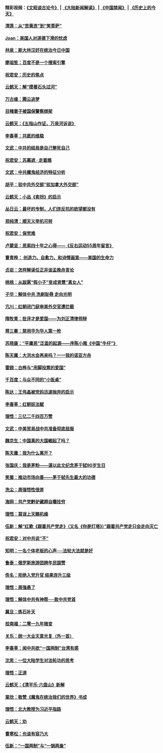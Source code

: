 #### 精彩视频：[《文昭谈古论今》](https://github.com/gfw-breaker/wenzhao/blob/master/README.md?t=01230630) | [《大陆新闻解读》](https://github.com/gfw-breaker/ntdtv-comedy/blob/master/README.md?t=01230630) | [《中国禁闻》](https://github.com/gfw-breaker/ntdtv-news/blob/master/README.md?t=01230630) | [《历史上的今天》](https://github.com/gfw-breaker/today-in-history/blob/master/README.md?t=01230630) 

#### [清莲：从“苦黄连”到“笑菩萨”](../pages/nsc993/n10995466.md?t=01230630) 

#### [Joan：美国人对道德下滑的忧虑](../pages/nsc993/n10995424.md?t=01230630) 

#### [林泉：斯大林汉奸在统治今日中国](../pages/nsc993/n10995210.md?t=01230630) 

#### [廖祖笙：百度不是一个搜索引擎](../pages/nsc993/n10994961.md?t=01230630) 

#### [祝君安：历史的焦点](../pages/nsc993/n10994925.md?t=01230630) 

#### [云鹤天：解“摸著石头过河”](../pages/nsc993/n10993325.md?t=01230630) 

#### [万古缘：腾云追梦](../pages/nsc993/n10993120.md?t=01230630) 

#### [目睹妻子被国保警察绑架](../pages/nsc993/n10991525.md?t=01230630) 

#### [云鹤天：《五指山作证，万泉河诉说》](../pages/nsc993/n10991603.md?t=01230630) 

#### [李春草：共匪的维稳](../pages/nsc993/n10991348.md?t=01230630) 

#### [文武：中共的结局是自己整死自己](../pages/nsc993/n10989899.md?t=01230630) 

#### [祝君安：苏幕遮 · 走着瞧](../pages/nsc993/n10988901.md?t=01230630) 

#### [文武：中共魔鬼经济的特征分析](../pages/nsc993/n10987387.md?t=01230630) 

#### [胡平：驳中共外交部“驳加拿大外交部”](../pages/nsc993/n10987378.md?t=01230630) 

#### [云鹤天：小品《卖拐》的启示](../pages/nsc993/n10984392.md?t=01230630) 

#### [丛日云：最坏的专制，人们连反抗的欲望都没有](../pages/nsc993/n10984377.md?t=01230630) 

#### [郑纯清：顺天义举机可转](../pages/nsc993/n10984369.md?t=01230630) 

#### [祝君安：保党难](../pages/nsc993/n10984362.md?t=01230630) 

#### [卢蒙坚：思索四十年之心得——《反右运动55周年留言》](../pages/nsc993/n10984355.md?t=01230630) 

#### [曹青桦： 创造力、自愈力、和诗情画意——美国的生命力](../pages/nsc993/n10984216.md?t=01230630) 

#### [贞岩：怎样解读任正非谈孟晚舟言论](../pages/nsc993/n10984650.md?t=01230630) 

#### [桃桃：从跋扈“假小子”变成贤慧“真女人”](../pages/nsc993/n10984416.md?t=01230630) 

#### [子华：解体中共 洗刷耻辱 走向光明](../pages/nsc993/n10984019.md?t=01230630) 

#### [亢川：红朝闭门庭审美外交官遭拦截](../pages/nsc993/n10984050.md?t=01230630) 

#### [隋牧青：批评才是爱国——为刘正清律师辩](../pages/nsc993/n10983057.md?t=01230630) 

#### [蒋三秦：禁用华为华人第一枪](../pages/nsc993/n10982973.md?t=01230630) 

#### [苏晓康：“平庸恶”泛滥的起源——序陈小雅《中国“牛仔”》](../pages/nsc993/n10982008.md?t=01230630) 

#### [陈天庸：大洪水会再来吗？一一我的诺亚方舟](../pages/nsc993/n10981086.md?t=01230630) 

#### [雷颐：白桦与“用脚投票的爱国”](../pages/nsc993/n10981048.md?t=01230630) 

#### [千百度：与众不同的“小饭桌”](../pages/nsc993/n10978639.md?t=01230630) 

#### [陈达：王伟晶被党妈迅速抛弃的启示](../pages/nsc993/n10976450.md?t=01230630) 

#### [李春草：红朝妖法赋](../pages/nsc993/n10976387.md?t=01230630) 

#### [理悟：三亿二千四百万赞](../pages/nsc993/n10975966.md?t=01230630) 

#### [文武：中美贸易战中共准备彻底屈服](../pages/nsc993/n10974571.md?t=01230630) 

#### [魏京生：中国真的大国崛起了吗？](../pages/nsc993/n10974530.md?t=01230630) 

#### [陈天庸：我为什么离开？](../pages/nsc993/n10974493.md?t=01230630) 

#### [张国庆：我是茅粉——谨以此文纪念茅于轼90岁生日](../pages/nsc993/n10974477.md?t=01230630) 

#### [笑蜀：推动市场向善——茅于轼先生最大的功德](../pages/nsc993/n10974451.md?t=01230630) 

#### [洗尘：周强悟性很差](../pages/nsc993/n10973701.md?t=01230630) 

#### [海网：共产党黔驴藏蹄自曝技穷](../pages/nsc993/n10969562.md?t=01230630) 

#### [理悟：莫误上天赐机缘](../pages/nsc993/n10969514.md?t=01230630) 

#### [伍新：解“红歌《跟着共产党走》（又名《你是灯塔》）”跟着共产党走只会走向灭亡](../pages/nsc993/n10969074.md?t=01230630) 

#### [祝君安：对中共说“不”](../pages/nsc993/n10968464.md?t=01230630) 

#### [知明：一名个体老板的心声──法轮大法就是好](../pages/nsc993/n10967473.md?t=01230630) 

#### [鲁泰：俄罗斯旅游团跨年民国赞](../pages/nsc993/n10967035.md?t=01230630) 

#### [佚名：拒绝入党升官  结果连升三级](../pages/nsc993/n10965069.md?t=01230630) 

#### [理悟：周强悬了](../pages/nsc993/n10965044.md?t=01230630) 

#### [理悟：解体中共有神帮──致中共党首](../pages/nsc993/n10963824.md?t=01230630) 

#### [冀旦：炼石补天](../pages/nsc993/n10963818.md?t=01230630) 

#### [桂南福：二零一九年猪变](../pages/nsc993/n10963774.md?t=01230630) 

#### [关乐：统一大业天意光复（外一首）](../pages/nsc993/n10963765.md?t=01230630) 

#### [李春草：闻中共欲“一国两制”台湾有感](../pages/nsc993/n10963761.md?t=01230630) 

#### [沈思：一位大陆学生对法轮功的思考](../pages/nsc993/n10960706.md?t=01230630) 

#### [理悟：正道](../pages/nsc993/n10960529.md?t=01230630) 

#### [云鹤天：《清平乐‧六盘山》新解](../pages/nsc993/n10959258.md?t=01230630) 

#### [童欣：敬赞《魔鬼在统治我们的世界》书成](../pages/nsc993/n10959244.md?t=01230630) 

#### [理悟：北大教授为习近平指路](../pages/nsc993/n10959234.md?t=01230630) 

#### [云鹤天：劝](../pages/nsc993/n10959226.md?t=01230630) 

#### [曹寒松：也谈有容乃大](../pages/nsc993/n10959191.md?t=01230630) 

#### [伍新：“一国两制”与“一锅两彘”](../pages/nsc993/n10958297.md?t=01230630) 

